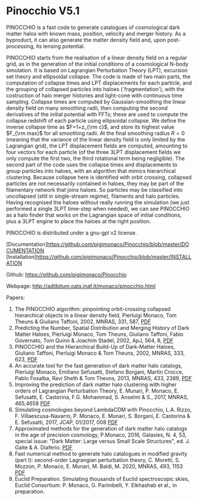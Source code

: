 # Pinocchio V5.1

PINOCCHIO is a fast code to generate catalogues of cosmological dark matter halos with known mass, position, velocity and merger history. As a byproduct, it can also generate the matter density field and, upon post-processing, its lensing potential.

PINOCCHIO starts from the realisation of a linear density field on a regular grid, as in the generation of the initial conditions of a cosmological N-body simulation. It is based on Lagrangian Perturbation Theory (LPT), excursion set theory and ellipsoidal collapse. The code is made of two main parts, the computation of collapse times and LPT displacements for each particle, and the grouping of collapsed particles into haloes (`fragmentation'), with the costruction of halo merger histories and light-cone with continuous time sampling. 
Collapse times are computed by Gaussian-smoothing the linear density field on many smoothing radii, then computing the second derivatives of the initial potential with FFTs; these are used to compute the collapse redshift of each particle using ellipsoidal collapse. We define the inverse collapse time as $F=1+z_{\rm c}$, and store its highest value $F_{\rm max}$ for all smoothing radii. At the final smoothing radius $R=0$ (meaning that the variance of the linear density field is only limited by the Lagrangian grid), the LPT displacement fields are computed, amounting to four vectors for each particle (of the three 3LPT displacement fields we only compute the first two, the third rotational term being negligible). 
The second part of the code uses the collapse times and displacements to group particles into haloes, with an algorithm that mimics hierarchical clustering. Because collapse here is identified with orbit crossing, collapsed particles are not necessarily contained in haloes, they may be part of the filamentary network that joins haloes. So particles may be classified into uncollapsed (still in single-stream regime), filaments and halo particles. Having recognised the haloes without really running the simulation (we just performed a single 3LPT time-step when needed), we can see PINOCCHIO as a halo finder that works on the Lagrangian space of initial conditions, plus a 3LPT engine to place the haloes at the right position.

PINOCCHIO is distributed under a gnu-gpl v2 license.

[Documentation]https://github.com/pigimonaco/Pinocchio/blob/master/DOCUMENTATION
[Installation]https://github.com/pigimonaco/Pinocchio/blob/master/INSTALLATION

Github: https://github.com/pigimonaco/Pinocchio

Webpage: http://adlibitum.oats.inaf.it/monaco/pinocchio.html

Papers:

1. The PINOCCHIO algorithm: pinpointing orbit-crossing collapsed hierarchical objects in a linear density field, Pierluigi Monaco, Tom Theuns & Giuliano Taffoni, 2002, MNRAS, 331, 587, [PDF](http://adlibitum.oats.inaf.it/monaco/Papers/monaco.2002.MNRAS.331.587.pdf)
2. Predicting the Number, Spatial Distribution and Merging History of Dark Matter Haloes, Pierluigi Monaco, Tom Theuns, Giuliano Taffoni, Fabio Governato, Tom Quinn & Joachim Stadel, 2002, ApJ, 564, 8, [PDF](http://adlibitum.oats.inaf.it/monaco/Papers/monaco.2002.ApJ.564.8.pdf)
3. PINOCCHIO and the Hierarchical Build-Up of Dark-Matter Haloes, Giuliano Taffoni, Pierluigi Monaco & Tom Theuns, 2002, MNRAS, 333, 623, [PDF](http://adlibitum.oats.inaf.it/monaco/Papers/taffoni.2002.MNRAS.333.623.pdf)
4. An accurate tool for the fast generation of dark matter halo catalogs, Pierluigi Monaco, Emiliano Sefusatti, Stefano Borgani, Martin Crocce, Pablo Fosalba, Ravi Sheth & Tom Theuns, 2013, MNRAS, 433, 2389, [PDF](http://adlibitum.oats.inaf.it/monaco/Papers/monaco.2013.MNRAS.433.2389.pdf)
5. Improving the prediction of dark matter halo clustering with higher orders of Lagrangian Perturbation Theory, E. Munari, P. Monaco, E. Sefusatti, E. Castorina, F.G. Mohammad, S. Anselmi & S., 2017, MNRAS, 465,4658 [PDF](http://adlibitum.oats.inaf.it/monaco/Papers/munari.2017.MNRAS.465.4658.pdf)
6. Simulating cosmologies beyond LambdaCDM with Pinocchio, L.A. Rizzo, F. Villaescusa-Navarro, P. Monaco, E. Munari, S. Borgani, E. Castorina & E. Sefusatti, 2017, JCAP, 01/2017, 008 [PDF](http://adlibitum.oats.inaf.it/monaco/Papers/rizzo.2017.JCAP.0117.008.pdf)
7. Approximated methods for the generation of dark matter halo catalogs in the age of precision cosmology, P.Monaco, 2016, Galaxies, N. 4, 53, special issue: "Dark Matter: Large versus Small Scale Structures", ed. J. Gaite & A. Diaferio. [PDF](http://adlibitum.oats.inaf.it/monaco/Papers/monaco.2016.Galaxies.4.53.pdf)
8. Fast numerical method to generate halo catalogues in modified gravity (part I): second-order Lagrangian perturbation theory, C. Moretti, S. Mozzon, P. Monaco, E. Munari, M. Baldi, M. 2020, MNRAS, 493, 1153 [PDF](http://adlibitum.oats.inaf.it/monaco/Papers/moretti.2020.mnras.493.1153.pdf)
9. Euclid Preparation. Simulating thousands of Euclid spectroscopic skies, Euclid Consortium: P. Monaco, G. Parimbelli, Y. Elkhashab et al., in preparation.
